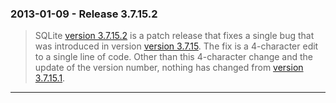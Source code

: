 ### 2013\-01\-09 \- Release 3\.7\.15\.2


> SQLite [version 3\.7\.15\.2](releaselog/3_7_15_2.html) is a patch release that fixes a single bug
>  that was introduced in version [version 3\.7\.15](releaselog/3_7_15.html). The fix is a 4\-character
>  edit to a single line of code. Other than this 4\-character change and
>  the update of the version number, nothing has changed from
>  [version 3\.7\.15\.1](releaselog/3_7_15_1.html).



---

